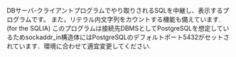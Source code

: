 DBサーバ-クライアントプログラムでやり取りされるSQLを中継し、表示するプログラムです。
また，リテラル内文字列をカウントする機能も備えています.(for the SQLIA)
このプログラムは接続先DBMSとしてPostgreSQLを想定しているためsockaddr_in構造体にはPostgreSQLのデフォルトポート5432がセットされています．環境に合わせて適宜変更してください.
